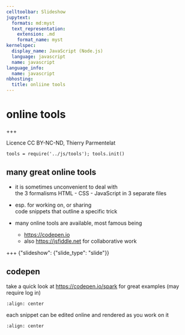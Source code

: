 ```yaml
---
celltoolbar: Slideshow
jupytext:
  formats: md:myst
  text_representation:
    extension: .md
    format_name: myst
kernelspec:
  display_name: JavaScript (Node.js)
  language: javascript
  name: javascript
language_info:
  name: javascript
nbhosting:
  title: onliine tools
---
```


# online tools

+++

Licence CC BY-NC-ND, Thierry Parmentelat

```{code-cell}
tools = require('../js/tools'); tools.init()
```

## many great online tools

* it is sometimes unconvenient to deal with  
  the 3 formalisms HTML - CSS - JavaScript
  in 3 separate files

* esp. for working on, or sharing  
  code snippets that outline a specific trick

* many online tools are available, most famous being
  * <https://codepen.io>
  * also <https://jsfiddle.net> for collaborative work

+++ {"slideshow": {"slide_type": "slide"}}

## codepen

take a quick look at <https://codepen.io/spark>
for great examples
(may require log in)

```{image} media/tooling-codepen-picks.png
:align: center
```

each snippet can be edited online and rendered as you work on it

```{image} media/tooling-codepen.png
:align: center
```

